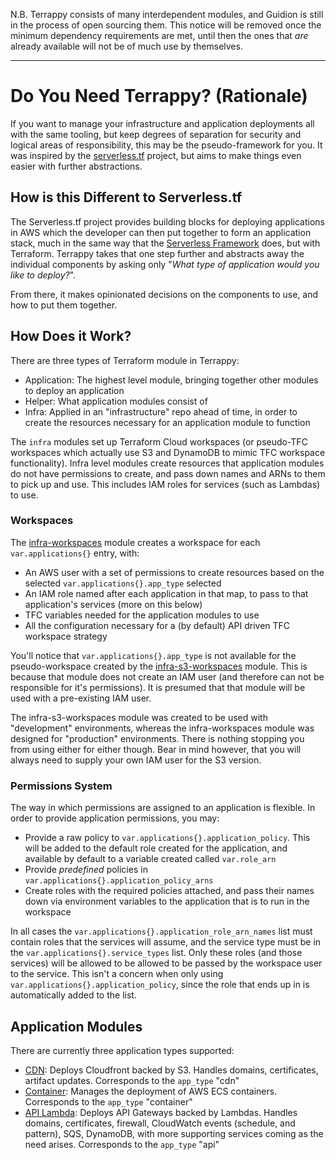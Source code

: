 N.B. Terrappy consists of many interdependent modules, and Guidion is still in the process of open sourcing them. This notice will be removed once the minimum dependency requirements are met, until then the ones that _are_ already available will not be of much use by themselves.

---

# Do You Need Terrappy? (Rationale)

If you want to manage your infrastructure and application deployments all with the same tooling, but keep degrees of separation for security and logical areas of responsibility, this may be the pseudo-framework for you. It was inspired by the [serverless.tf](https://serverless.tf/) project, but aims to make things even easier with further abstractions.

## How is this Different to Serverless.tf

The Serverless.tf project provides building blocks for deploying applications in AWS which the developer can then put together to form an application stack, much in the same way that the [Serverless Framework](https://www.serverless.com/) does, but with Terraform. Terrappy takes that one step further and abstracts away the individual components by asking only "_What type of application would you like to deploy?_".

From there, it makes opinionated decisions on the components to use, and how to put them together.

## How Does it Work?

There are three types of Terraform module in Terrappy:

- Application: The highest level module, bringing together other modules to deploy an application
- Helper: What application modules consist of
- Infra: Applied in an "infrastructure" repo ahead of time, in order to create the resources necessary for an application module to function

The `infra` modules set up Terraform Cloud workspaces (or pseudo-TFC workspaces which actually use S3 and DynamoDB to mimic TFC workspace functionality). Infra level modules create resources that application modules do not have permissions to create, and pass down names and ARNs to them to pick up and use. This includes IAM roles for services (such as Lambdas) to use.

### Workspaces

The [infra-workspaces](https://github.com/GuidionOps/terraform-tfe-infra-workspaces/) module creates a workspace for each `var.applications{}` entry, with:

- An AWS user with a set of permissions to create resources based on the selected `var.applications{}.app_type` selected
- An IAM role named after each application in that map, to pass to that application's services (more on this below)
- TFC variables needed for the application modules to use
- All the configuration necessary for a (by default) API driven TFC workspace strategy

You'll notice that `var.applications{}.app_type` is not available for the pseudo-workspace created by the [infra-s3-workspaces](https://github.com/GuidionOps/terraform-aws-infra-s3-workspaces/) module. This is because that module does not create an IAM user (and therefore can not be responsible for it's permissions). It is presumed that that module will be used with a pre-existing IAM user.

The infra-s3-workspaces module was created to be used with "development" environments, whereas the infra-workspaces module was designed for "production" environments. There is nothing stopping you from using either for either though. Bear in mind however, that you will always need to supply your own IAM user for the S3 version.

### Permissions System

The way in which permissions are assigned to an application is flexible. In order to provide application permissions, you may:

- Provide a raw policy to `var.applications{}.application_policy`. This will be added to the default role created for the application, and available by default to a variable created called `var.role_arn`
- Provide _predefined_ policies in `var.applications{}.application_policy_arns`
- Create roles with the required policies attached, and pass their names down via environment variables to the application that is to run in the workspace

In all cases the `var.applications{}.application_role_arn_names` list must contain roles that the services will assume, and the service type must be in the `var.applications{}.service_types` list. Only these roles (and those services) will be allowed to be allowed to be passed by the workspace user to the service. This isn't a concern when only using `var.applications{}.application_policy`, since the role that ends up in is automatically added to the list.

## Application Modules

There are currently three application types supported:

- [CDN](https://github.com/GuidionOps/terraform-aws-app-cdn-cf-s3): Deploys Cloudfront backed by S3. Handles domains, certificates, artifact updates. Corresponds to the `app_type` "cdn"
- [Container](https://github.com/GuidionOps/terraform-aws-app-container): Manages the deployment of AWS ECS containers. Corresponds to the `app_type` "container"
- [API Lambda](https://github.com/GuidionOps/terraform-aws-app-api-lambda): Deploys API Gateways backed by Lambdas. Handles domains, certificates, firewall, CloudWatch events (schedule, and pattern), SQS, DynamoDB, with more supporting services coming as the need arises. Corresponds to the `app_type` "api"
